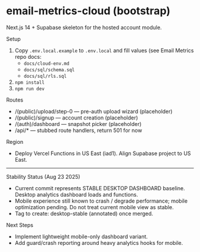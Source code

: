# email-metrics-cloud (bootstrap)

Next.js 14 + Supabase skeleton for the hosted account module.

Setup
1. Copy `.env.local.example` to `.env.local` and fill values (see Email Metrics repo docs:
   - `docs/cloud-env.md`
   - `docs/sql/schema.sql`
   - `docs/sql/rls.sql`
2. `npm install`
3. `npm run dev`

Routes
- /(public)/upload/step-0 — pre-auth upload wizard (placeholder)
- /(public)/signup — account creation (placeholder)
- /(auth)/dashboard — snapshot picker (placeholder)
- /api/* — stubbed route handlers, return 501 for now

Region
- Deploy Vercel Functions in US East (iad1). Align Supabase project to US East.

---
Stability Status (Aug 23 2025)
- Current commit represents STABLE DESKTOP DASHBOARD baseline. Desktop analytics dashboard loads and functions.
- Mobile experience still known to crash / degrade performance; mobile optimization pending. Do not treat current mobile view as stable.
- Tag to create: desktop-stable (annotated) once merged.

Next Steps
- Implement lightweight mobile-only dashboard variant.
- Add guard/crash reporting around heavy analytics hooks for mobile.

